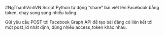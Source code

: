 #NgThanhVinhVN 
Script Python tự động “share” bài viết lên Facebook bằng token, chạy song song nhiều luồng

Gửi yêu cầu POST tới Facebook Graph API để tạo bài đăng có liên kết tới một post_id nhất định, dùng nhiều access_token khác nhau.
